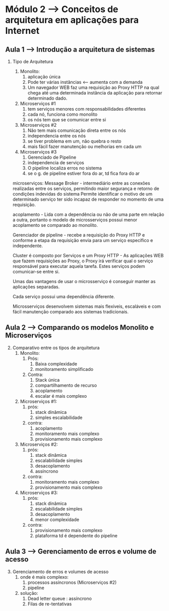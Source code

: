 # Módulo 2 --> Conceitos de arquitetura em aplicações para Internet

## Aula 1 --> Introdução a arquitetura de sistemas

1. Tipo de Arquitetura
   1. Monolito: 
      1. aplicação única
      2. Pode ter várias instâncias <-- aumenta com a demanda
      3. Um navegador WEB faz uma requisição ao Proxy HTTP na qual chega até uma determinada instância da aplicação para retornar determinado dado.
   2. Microserviços #1
      1. tem serviços menores com responsabilidades diferentes
      2. cada nó, funciona como monolito
      3. os nós tem que se comunicar entre si
   3. Microserviços #2
      1. Não tem mais comunicação direta entre os nós
      2. independencia entre os nós
      3. se tiver problema em um, não quebra o resto
      4. mais fácil fazer manutenção ou melhorias em cada um
   4. Microserviços #3
      1. Gerenciado de Pipeline
      2. independencia de serviços
      3. O pipeline localiza erros no sistema
      4. se o g. de pipeline estiver fora do ar, td fica fora do ar

   microserviços:
      Message Broker - 
         intermediário entre as conexões realizadas entre os serviços, permitindo maior segurança e retorno de condições indevidas do sistema
         Permite identificar o motivo de um determinado serviço ter sido incapaz de responder no momento de uma requisição.

      acoplamento - Lida com a dependência ou não de uma parte em relação a outra, portanto o modelo de microsserviços possui menor acoplamento se comparado ao monolito.

      Gerenciador de pipeline - recebe a requisição do Proxy HTTP e conforme a etapa da requisição envia para um serviço específico e independente.

      Cluster é composto por Serviços e um Proxy HTTP - As aplicações WEB que fazem requisições ao Proxy, o Proxy irá verificar qual o serviço responsável para executar aquela tarefa. Estes serviços podem comunicar-se entre si.

      Umas das vantagens de usar o microsserviço é conseguir manter as aplicações separadas.

      Cada serviço possui uma dependência diferente.

      Microsserviços desenvolvem sistemas mais flexíveis, escaláveis e com fácil manutenção comparado aos sistemas tradicionais.

## Aula 2 --> Comparando os modelos Monolito e Microserviços

2. Comparativo entre os tipos de arquitetura
   1. Monolito:
      1. Prós:
         1. Baixa complexidade
         2. monitoramento simplificado
      2. Contra:
         1. Stack única
         2. compartilhamento de recurso
         3. acoplamento
         4. escalar é mais complexo
   2. Microserviços #1:
      1. prós:
         1. stack dinâmica
         2. simples escalabilidade
      2. contra:
         1. acoplamento
         2. monitoramento mais complexo
         3. provisionamento mais complexo
   3. Microserviços #2:
      1. prós:
         1. stack dinâmica
         2. escalabilidade simples
         3. desacoplamento
         4. assíncrono
      2. contra:
         1. monitoramento mais complexo
         2. provisionamento mais complexo
   4. Microserviços #3:
      1. prós:
         1. stack dinâmica
         2. escalabilidade simples
         3. desacoplamento
         4. menor complexidade
      2. contra:
         1. provisionamento mais complexo
         2. plataforma td é dependente do pipeline

## Aula 3 --> Gerenciamento de erros e volume de acesso

3. Gerenciamento de erros e volumes de acesso
   1. onde é mais complexo:
      1. processos assíncronos (Microserviços #2)
      2. pipeline
   2. solução:
      1. Dead letter queue : assíncrono 
      2. Filas de re-tentativas